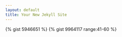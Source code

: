```yaml
---
layout: default
title: Your New Jekyll Site
---
```


{% gist 5946651 %}
{% gist 9964117 range:41-60 %}
